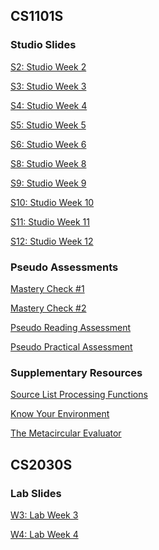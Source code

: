 <!-- # petermonky.github.io -->

## CS1101S

### Studio Slides

<a href="https://petermonky.github.io/slides/cs1101s/s2/" onclick="window.open('https://petermonky.github.io/slides/cs1101s/s2/', '_self');">S2: Studio Week 2</a>

<a href="https://petermonky.github.io/slides/cs1101s/s3/" onclick="window.open('https://petermonky.github.io/slides/cs1101s/s3/', '_self');">S3: Studio Week 3</a>

<a href="https://petermonky.github.io/slides/cs1101s/s4/" onclick="window.open('https://petermonky.github.io/slides/cs1101s/s4/', '_self');">S4: Studio Week 4</a>

<a href="https://petermonky.github.io/slides/cs1101s/s5/" onclick="window.open('https://petermonky.github.io/slides/cs1101s/s5/', '_self');">S5: Studio Week 5</a>

<a href="https://petermonky.github.io/slides/cs1101s/s6/" onclick="window.open('https://petermonky.github.io/slides/cs1101s/s6/', '_self');">S6: Studio Week 6</a>

<a href="https://petermonky.github.io/slides/cs1101s/s8/" onclick="window.open('https://petermonky.github.io/slides/cs1101s/s8/', '_self');">S8: Studio Week 8</a>

<a href="https://petermonky.github.io/slides/cs1101s/s9/" onclick="window.open('https://petermonky.github.io/slides/cs1101s/s9/', '_self');">S9: Studio Week 9</a>

<a href="https://petermonky.github.io/slides/cs1101s/s10/" onclick="window.open('https://petermonky.github.io/slides/cs1101s/s10/', '_self');">S10: Studio Week 10</a>

<a href="https://petermonky.github.io/slides/cs1101s/s11/" onclick="window.open('https://petermonky.github.io/slides/cs1101s/s11/', '_self');">S11: Studio Week 11</a>

<a href="https://petermonky.github.io/slides/cs1101s/s12/" onclick="window.open('https://petermonky.github.io/slides/cs1101s/s12/', '_self');">S12: Studio Week 12</a>

### Pseudo Assessments

<a href="https://hackmd.io/@petermonky/mc1" onclick="window.open('https://hackmd.io/@petermonky/mc1', '_self');">Mastery Check #1</a>

<a href="https://hackmd.io/@petermonky/mc2" onclick="window.open('https://hackmd.io/@petermonky/mc2', '_self');">Mastery Check #2</a>

<a href="https://hackmd.io/@petermonky/pseudora" onclick="window.open('https://hackmd.io/@petermonky/pseudora', '_self');">Pseudo Reading Assessment</a>

<a href="https://hackmd.io/@petermonky/pseudopa" onclick="window.open('https://hackmd.io/@petermonky/pseudopa', '_self');">Pseudo Practical Assessment</a>

### Supplementary Resources

<a href="https://hackmd.io/@petermonky/slpf" onclick="window.open('https://hackmd.io/@petermonky/slpf', '_self');">Source List Processing Functions</a>

<a href="https://petermonky.github.io/slides/cs1101s/kye/" onclick="window.open('https://petermonky.github.io/slides/cs1101s/kye/', '_self');">Know Your Environment</a>

<a href="https://hackmd.io/@petermonky/mce" onclick="window.open('https://hackmd.io/@petermonky/mce', '_self');">The Metacircular Evaluator</a>

## CS2030S

### Lab Slides

<a href="https://petermonky.github.io/slides/cs2030s/w3/" onclick="window.open('https://petermonky.github.io/slides/cs2030s/w3/', '_self');">W3: Lab Week 3</a>

<a href="https://petermonky.github.io/slides/cs2030s/w4/" onclick="window.open('https://petermonky.github.io/slides/cs2030s/w4/', '_self');">W4: Lab Week 4</a>